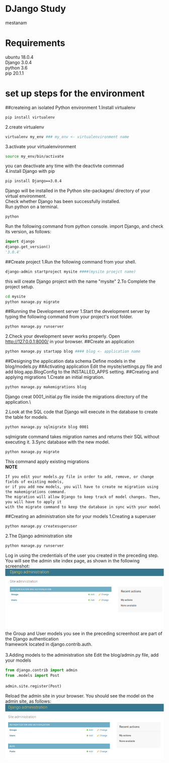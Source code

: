 # DJango Study
mestanam

# Requirements
ubuntu  18.0.4 \
Django  3.0.4\
python  3.6\
pip     20.1.1

# set up steps for the environment
##createing an isolated Python environment
1.Install virtualenv
```bash
pip install virtualenv
```
2.create virtualenv 
```bash
virtualenv my_env ### my_env <- virtualenvironment name 
```
3.activate your virtualenvironment
```bash
source my_env/bin/activate
```
you can deactivate any time with the deactivte commnad\
4.install Django with pip 
```bash
pip install Django==3.0.4
```
Django will be installed in the Python site-packages/ directory of your virtual environment.\
Check whether Django has been successfully installed.\
Run python on a terminal.
```bash
python
```
Run the following command from python console. import Django, and check its version, as follows:
```python
import django
django.get_version()
'3.0.4'
```
##Create project
1.Run the following command from your shell.
```bash
django-admin startproject mysite ####(mysite proejct name)
```
this will create Django project with the name "mysite"
2.To Complete the project setup.
```bash
cd mysite
python manage.py migrate
``` 
##Running the Development server
1.Start the development server by typing the following command from your project's root folder.
```bash
python manage.py runserver
```
2.Check your development sever works properly. Open http://127.0.0.1:8000/ in your browser. 
##Create an application
```bash
python manage.py startapp blog #### blog <- application name
```
##Designing the application data schema
Define models in the blog/models.py
##Activating application
Edit the mysite/settings.py file and add blog.app.BlogConfig to the INSTALLED_APPS setting.
##Creating and applying migrations
1.Create an initial migration.
```bash
python manage.py makemigrations blog
```
Django creat 0001_initial.py file inside the migrations directory of the application.\

2.Look at the SQL code that Django will execute in the database to create the table for models. 
```bash
python manage.py sqlmigrate blog 0001
```
sqlmigrate command takes migration names and returns their SQL without executing it.
3.Sync database with the new model.
```bash
python manage.py migrate
```
This command apply existing migrations\
**NOTE**
```text
If you edit your models.py file in order to add, remove, or change fields of existing models, 
or if you add new models, you will have to create ne migration using the makemigrations command.
The migration will allow Django to keep track of model changes. Then, you will have to apply it
with the migrate command to keep the database in sync with your model 
```
##Creating an administration site for your models
1.Creating a superuser
```bash
python manage.py createsuperuser
```
2.The Django administration site
```bash
python manage.py runserver
```
Log in using the credentials of the user you created in the preceding step.\
You will see the admin site index page, as shown in the following screenshot:
![Administration-site-index-page](./EnvironmentSetupContents/Django-administration-001.png)
the Group and User models you see in the preceding screenhost are part of the Django authentication \
framework located in django.contrib.auth.\
\
3.Adding models to the administration site
Edit the blog/admin.py file, add your models
```python
from django.contrib import admin
from .models import Post

admin.site.register(Post)
```
Reload the admin site in your browser. You should see the model on the admin site, as follows:
![Administration-site-model-add](./EnvironmentSetupContents/Administration-site-model-add.png)

